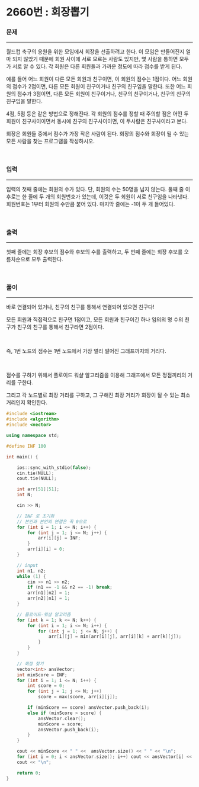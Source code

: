 2660번 : 회장뽑기
===

### 문제
---
월드컵 축구의 응원을 위한 모임에서 회장을 선출하려고 한다. 이 모임은 만들어진지 얼마 되지 않았기 때문에 회원 사이에 서로 모르는 사람도 있지만, 몇 사람을 통하면 모두가 서로 알 수 있다. 각 회원은 다른 회원들과 가까운 정도에 따라 점수를 받게 된다.

예를 들어 어느 회원이 다른 모든 회원과 친구이면, 이 회원의 점수는 1점이다. 어느 회원의 점수가 2점이면, 다른 모든 회원이 친구이거나 친구의 친구임을 말한다. 또한 어느 회원의 점수가 3점이면, 다른 모든 회원이 친구이거나, 친구의 친구이거나, 친구의 친구의 친구임을 말한다.

4점, 5점 등은 같은 방법으로 정해진다. 각 회원의 점수를 정할 때 주의할 점은 어떤 두 회원이 친구사이이면서 동시에 친구의 친구사이이면, 이 두사람은 친구사이라고 본다.

회장은 회원들 중에서 점수가 가장 작은 사람이 된다. 회장의 점수와 회장이 될 수 있는 모든 사람을 찾는 프로그램을 작성하시오.

<br>

### 입력
---
입력의 첫째 줄에는 회원의 수가 있다. 단, 회원의 수는 50명을 넘지 않는다. 둘째 줄 이후로는 한 줄에 두 개의 회원번호가 있는데, 이것은 두 회원이 서로 친구임을 나타낸다. 회원번호는 1부터 회원의 수만큼 붙어 있다. 마지막 줄에는 -1이 두 개 들어있다.

<br>

### 출력
---
첫째 줄에는 회장 후보의 점수와 후보의 수를 출력하고, 두 번째 줄에는 회장 후보를 오름차순으로 모두 출력한다.

<br>

### 풀이
---

바로 연결되어 있거나, 친구의 친구를 통해서 연결되어 있으면 친구다! <br>

모든 회원과 직접적으로 친구면 1점이고,
모든 회원과 친구이긴 하나 임의의 명 수의 친구가 친구의 친구를 통해서 친구라면 2점이다.

<br>

즉, 1번 노드의 점수는 1번 노드에서 가장 멀리 떨어진 그래프까지의 거리다.

<br>

점수를 구하기 위해서 플로이드 워샬 알고리즘을 이용해 그래프에서 모든 정점끼리의 거리를 구한다. <br>

그리고 각 노드별로 최장 거리를 구하고, 그 구해진 최장 거리가 회장이 될 수 있는 최소 거리인지 확인한다.

```c++
#include <iostream>
#include <algorithm>
#include <vector>

using namespace std;

#define INF 100

int main() {

	ios::sync_with_stdio(false);
	cin.tie(NULL);
	cout.tie(NULL);

	int arr[51][51];
	int N;

	cin >> N;

    // INF 로 초기화
    // 본인과 본인의 연결은 꼭 0으로
	for (int i = 1; i <= N; i++) {
		for (int j = 1; j <= N; j++) {
			arr[i][j] = INF;
		}
		arr[i][i] = 0;
	}

    // input
	int n1, n2;
	while (1) {
		cin >> n1 >> n2;
		if (n1 == -1 && n2 == -1) break;
		arr[n1][n2] = 1;
		arr[n2][n1] = 1;
	}

    // 플로이드-워샬 알고리즘
	for (int k = 1; k <= N; k++) {
		for (int i = 1; i <= N; i++) {
			for (int j = 1; j <= N; j++) {
				arr[i][j] = min(arr[i][j], arr[i][k] + arr[k][j]);
			}
		}
	}

    // 회장 찾기
	vector<int> ansVector;
	int minScore = INF;
	for (int i = 1; i <= N; i++) {
		int score = 0;
		for (int j = 1; j <= N; j++)
			score = max(score, arr[i][j]);

		if (minScore == score) ansVector.push_back(i);
		else if (minScore > score) {
			ansVector.clear();
			minScore = score;
			ansVector.push_back(i);
		}
	}

	cout << minScore << " " <<  ansVector.size() << " " << "\n";
	for (int i = 0; i < ansVector.size(); i++) cout << ansVector[i] << " ";
	cout << "\n";

	return 0;
}
```

